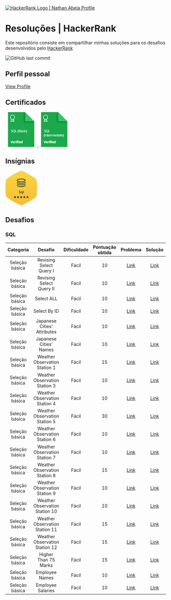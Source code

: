 <p align="left">
    <a href="https://www.hackerrank.com/diegomcs">
        <img alt="HackerRank Logo | Nathan Abela Profile" src="https://hrcdn.net/fcore/assets/brand/typemark_60x200-7435b42d20.svg" >
    </a>

# Resoluções | HackerRank

Este repositório consiste em compartilhar minhas soluções para os desafios desenvolvidos pelo <a href="https://www.hackerrank.com"> HackerRank </a>

<img alt="GitHub last commit" src="https://img.shields.io/github/last-commit/diegomcs/main?style=plastic">


## Perfil pessoal

[View Profile](https://www.hackerrank.com/diegomcs)

## Certificados

<a href="https://www.hackerrank.com/certificates/e131cfe700a6">
    <img src="Certificados/sql_basico.png" alt="SQL (Certificado - SQL básico"/>
</a>
<a href="https://www.hackerrank.com/certificates/bcf939210d0b">
    <img src="Certificados/sql_intermediario.png" alt="Certificado - SQL intermediário"/>
</a>

## Insígnias

![SQL](/Insignias/sql.png)

## Desafios

### SQL

Categoria | Desafio | Dificuldade | Pontuação obtida | Problema | Solução
:-: | :-: | :-: | :-: | :-: | :-:
Seleção básica | Revising Select Query I | Fácil | 10 | [Link](https://www.hackerrank.com/challenges/revising-the-select-query/problem) | [Link](https://www.hackerrank.com/challenges/revising-the-select-query/submissions/code/244350597)
Seleção básica | Revising Select Query II | Fácil | 10 | [Link](https://www.hackerrank.com/challenges/revising-the-select-query-2/problem) | [Link](https://www.hackerrank.com/challenges/revising-the-select-query-2/submissions/code/244350699)
Seleção básica | Select ALL | Fácil | 10 | [Link](https://www.hackerrank.com/challenges/select-all-sql/problem) | [Link](https://www.hackerrank.com/challenges/select-all-sql/submissions/code/244350814)
Seleção básica | Select By ID | Fácil | 10 | [Link](https://www.hackerrank.com/challenges/select-by-id/problem?isFullScreen=true) | [Link](https://www.hackerrank.com/challenges/select-by-id/submissions/code/244350907)
Seleção básica | Japanese Cities' Attributes | Fácil | 10 | [Link](https://www.hackerrank.com/challenges/japanese-cities-attributes/problem) | [Link](https://www.hackerrank.com/challenges/japanese-cities-attributes/submissions/code/244350975)
Seleção básica | Japanese Cities' Names | Fácil | 10 | [Link](https://www.hackerrank.com/challenges/japanese-cities-name/problem) | [Link](https://www.hackerrank.com/challenges/japanese-cities-name/submissions/code/244366035)
Seleção básica | Weather Observation Station 1 | Fácil | 15 | [Link](https://www.hackerrank.com/challenges/weather-observation-station-1/problem) | [Link](https://www.hackerrank.com/challenges/weather-observation-station-1/submissions/code/244366147)
Seleção básica | Weather Observation Station 3 | Fácil | 10 | [Link](https://www.hackerrank.com/challenges/weather-observation-station-3/problem) | [Link](https://www.hackerrank.com/challenges/weather-observation-station-3/submissions/code/244367159)
Seleção básica | Weather Observation Station 4 | Fácil | 10 | [Link](https://www.hackerrank.com/challenges/weather-observation-station-3/problem) | [Link](https://www.hackerrank.com/challenges/weather-observation-station-4/submissions/code/244371321)
Seleção básica | Weather Observation Station 5 | Fácil | 30 | [Link](https://www.hackerrank.com/challenges/weather-observation-station-5/problem) | [Link](https://www.hackerrank.com/challenges/weather-observation-station-5/submissions/code/244476513)
Seleção básica | Weather Observation Station 6 | Fácil | 10 | [Link](https://www.hackerrank.com/challenges/weather-observation-station-6/problem) | [Link](https://www.hackerrank.com/challenges/weather-observation-station-6/submissions/code/244483416)
Seleção básica | Weather Observation Station 7 | Fácil | 10 | [Link](https://www.hackerrank.com/challenges/weather-observation-station-7/problem) | [Link](https://www.hackerrank.com/challenges/weather-observation-station-7/submissions/code/244489730)
Seleção básica | Weather Observation Station 8 | Fácil | 15 | [Link](https://www.hackerrank.com/challenges/weather-observation-station-8/problem) | [Link](https://www.hackerrank.com/challenges/weather-observation-station-8/submissions/code/244494232)
Seleção básica | Weather Observation Station 9 | Fácil | 10 | [Link](https://www.hackerrank.com/challenges/weather-observation-station-9/problem) | [Link](https://www.hackerrank.com/challenges/weather-observation-station-9/submissions/code/244489158)
Seleção básica | Weather Observation Station 10 | Fácil | 10 | [Link](https://www.hackerrank.com/challenges/weather-observation-station-10/problem) | [Link](https://www.hackerrank.com/challenges/weather-observation-station-10/submissions/code/244494799)
Seleção básica | Weather Observation Station 11 | Fácil | 15 | [Link](https://www.hackerrank.com/challenges/weather-observation-station-11/problem) | [Link](https://www.hackerrank.com/challenges/weather-observation-station-11/submissions/code/244496467)
Seleção básica | Weather Observation Station 12 | Fácil | 15 | [Link](https://www.hackerrank.com/challenges/weather-observation-station-12/problem) | [Link](https://www.hackerrank.com/challenges/weather-observation-station-12/submissions/code/244496491)
Seleção básica | Higher Than 75 Marks | Fácil | 15 | [Link](https://www.hackerrank.com/challenges/more-than-75-marks/problem) | [Link](https://www.hackerrank.com/challenges/more-than-75-marks/submissions/code/244605269)
Seleção básica | Employee Names | Fácil | 10 | [Link](https://www.hackerrank.com/challenges/name-of-employees/problem) | [Link](https://www.hackerrank.com/challenges/name-of-employees/submissions/code/244507634)
Seleção básica | Employee Salaries | Fácil | 10 | [Link](https://www.hackerrank.com/challenges/salary-of-employees/problem) | [Link](https://www.hackerrank.com/challenges/salary-of-employees/submissions/code/244508466)